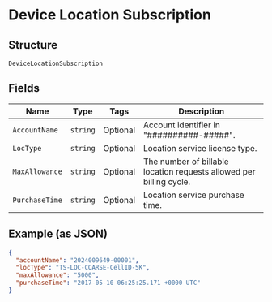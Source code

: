 
# Device Location Subscription

## Structure

`DeviceLocationSubscription`

## Fields

| Name | Type | Tags | Description |
|  --- | --- | --- | --- |
| `AccountName` | `string` | Optional | Account identifier in "##########-#####". |
| `LocType` | `string` | Optional | Location service license type. |
| `MaxAllowance` | `string` | Optional | The number of billable location requests allowed per billing cycle. |
| `PurchaseTime` | `string` | Optional | Location service purchase time. |

## Example (as JSON)

```json
{
  "accountName": "2024009649-00001",
  "locType": "TS-LOC-COARSE-CellID-5K",
  "maxAllowance": "5000",
  "purchaseTime": "2017-05-10 06:25:25.171 +0000 UTC"
}
```

